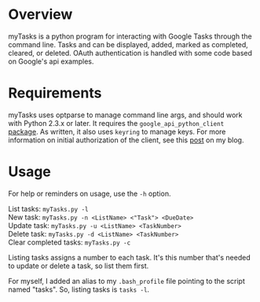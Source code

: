# Overview

myTasks is a python program for interacting with Google Tasks through the command line. Tasks and can be displayed, added, marked as completed, cleared, or deleted. OAuth authentication is handled with some code based on Google's api examples.

# Requirements

myTasks uses optparse to manage command line args, and should work with Python 2.3.x or later. It requires the `google_api_python_client` [package](http://code.google.com/p/google-api-python-client/). As written, it also uses `keyring` to manage keys. For more information on initial authorization of the client, see this [post]() on my blog.

# Usage

For help or reminders on usage, use the `-h` option.  

List tasks: `myTasks.py -l`  
New task: `myTasks.py -n <ListName> <"Task"> <DueDate>`  
Update task: `myTasks.py -u <ListName> <TaskNumber>`  
Delete task: `myTasks.py -d <ListName> <TaskNumber>`   
Clear completed tasks: `myTasks.py -c`  

Listing tasks assigns a number to each task. It's this number that's needed to update or delete a task, so list them first.

For myself, I added an alias to my `.bash_profile` file pointing to the script named "tasks". So, listing tasks is `tasks -l`. 

